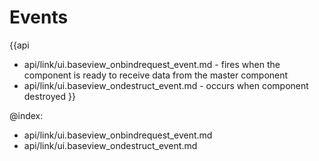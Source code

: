 
Events
=======

{{api
- api/link/ui.baseview_onbindrequest_event.md - fires when the component is ready to receive data from the master component
- api/link/ui.baseview_ondestruct_event.md - occurs when component destroyed
}}

@index:
- api/link/ui.baseview_onbindrequest_event.md
- api/link/ui.baseview_ondestruct_event.md


